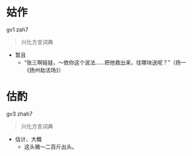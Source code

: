 # 姑作
gv1 zah7
> 兴化方言词典
- 暂且
  - “张三啊娃娃，～依你这个说法……把他救出来，往哪块送呢？”（扬一《扬州劫法场》）

# 估酌
gv3 zhah7
> 兴化方言词典
- 估计、大概
  - 这头猪～二百斤出头。
